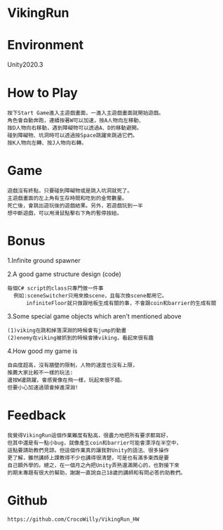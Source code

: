 # VikingRun



# Environment
Unity2020.3

# How to Play

    按下Start Game進入主遊戲畫面，一進入主遊戲畫面就開始遊戲。
    角色會自動奔跑，連續按著W可以加速，按A人物向左移動、
    按D人物向右移動，遇到障礙物可以透過A、D的移動避開。
    碰到障礙物、坑洞時可以透過按Space跳躍來跳過它們。
    按K人物向左轉、按J人物向右轉。

# Game

    遊戲沒有終點，只要碰到障礙物或是跳入坑洞就死了。
    主遊戲畫面的左上角有生存時間和吃到的金幣數量。
    死亡後，會跳出遊玩後的遊戲結果。另外，若遊戲玩到一半
    想中斷遊戲，可以用滑鼠點擊右下角的暫停按紐。

# Bonus

1.Infinite ground spawner

2.A good game structure design (code)

    每個C# script的class只專門做一件事
      例如:sceneSwitcher只用來換scene，且每次換scene都用它。
          infiniteFloor就只做跟地板生成有關的事，不會跟coin和barrier的生成有關

3.Some special game objects which aren’t mentioned above
  
    (1)viking在跳和掉落深淵的時候會有jump的動畫
    (2)enemy在viking被抓到的時候會揍viking，看起來很有趣

4.How good my game is
  
    自由度超高，沒有牆壁的限制，人物的速度也沒有上限，
    推薦大家比較不一樣的玩法:
    邊按W邊跳躍，會感覺像在飛一樣，玩起來很不錯。
    但要小心加速過頭會掉進深淵!


# Feedback

    我覺得VikingRun這個作業難度有點高，很盡力地把所有要求都寫好，
    但其中還是有一點小bug，就像產生coin和barrier可能會漂浮在半空中，
    這點要請助教們見諒。但這個作業真的讓我對Unity的語法、很多操作
    更了解，雖然講師上課教得不少也講得很清楚，可是也有滿多東西是要
    自己額外學的。總之，在一個月之內把Unity弄熟還滿開心的，也對接下來
    的期末專題有很大的幫助，謝謝一直說自己18歲的講師和有問必答的助教們。
    
# Github

    https://github.com/CrocoWilly/VikingRun_HW


